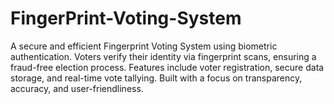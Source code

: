 # FingerPrint-Voting-System
A secure and efficient Fingerprint Voting System using biometric authentication. Voters verify their identity via fingerprint scans, ensuring a fraud-free election process. Features include voter registration, secure data storage, and real-time vote tallying. Built with a focus on transparency, accuracy, and user-friendliness.
